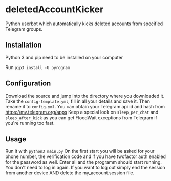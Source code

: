 # deletedAccountKicker

Python userbot which automatically kicks deleted accounts from specified Telegram groups.

Installation
----
Python 3 and pip need to be installed on your computer

Run `pip3 install -U pyrogram`

Configuration
----
Download the source and jump into the directory where you downloaded it. Take the `config-template.yml`, fill in all your details and save it. Then rename it to `config.yml`. You can obtain your Telegram api id and hash from https://my.telegram.org/apps
Keep a special look on `sleep_per_chat` and `sleep_after_kick` as you can get FloodWait exceptions from Telegram if you're running too fast.

Usage
----
Run it with `python3 main.py`
On the first start you will be asked for your phone number, the verification code and if you have twofactor auth enabled for the password as well. Enter all and the programm should start running. You don't need to log in again. If you want to log out simply end the session from another device AND delete the my_account.session file.

